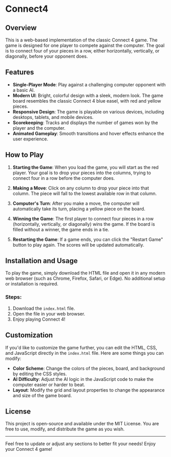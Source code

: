 # Connect4

## Overview

This is a web-based implementation of the classic Connect 4 game. The game is designed for one player to compete against the computer. The goal is to connect four of your pieces in a row, either horizontally, vertically, or diagonally, before your opponent does.

## Features

- **Single-Player Mode**: Play against a challenging computer opponent with a basic AI.
- **Modern UI**: Bright, colorful design with a sleek, modern look. The game board resembles the classic Connect 4 blue easel, with red and yellow pieces.
- **Responsive Design**: The game is playable on various devices, including desktops, tablets, and mobile devices.
- **Scorekeeping**: Tracks and displays the number of games won by the player and the computer.
- **Animated Gameplay**: Smooth transitions and hover effects enhance the user experience.

## How to Play

1. **Starting the Game**: When you load the game, you will start as the red player. Your goal is to drop your pieces into the columns, trying to connect four in a row before the computer does.

2. **Making a Move**: Click on any column to drop your piece into that column. The piece will fall to the lowest available row in that column.

3. **Computer's Turn**: After you make a move, the computer will automatically take its turn, placing a yellow piece on the board.

4. **Winning the Game**: The first player to connect four pieces in a row (horizontally, vertically, or diagonally) wins the game. If the board is filled without a winner, the game ends in a tie.

5. **Restarting the Game**: If a game ends, you can click the "Restart Game" button to play again. The scores will be updated automatically.

## Installation and Usage

To play the game, simply download the HTML file and open it in any modern web browser (such as Chrome, Firefox, Safari, or Edge). No additional setup or installation is required.

### Steps:

1. Download the `index.html` file.
2. Open the file in your web browser.
3. Enjoy playing Connect 4!

## Customization

If you'd like to customize the game further, you can edit the HTML, CSS, and JavaScript directly in the `index.html` file. Here are some things you can modify:

- **Color Scheme**: Change the colors of the pieces, board, and background by editing the CSS styles.
- **AI Difficulty**: Adjust the AI logic in the JavaScript code to make the computer easier or harder to beat.
- **Layout**: Modify the grid and layout properties to change the appearance and size of the game board.

## License

This project is open-source and available under the MIT License. You are free to use, modify, and distribute the game as you wish.

---

Feel free to update or adjust any sections to better fit your needs! Enjoy your Connect 4 game!
